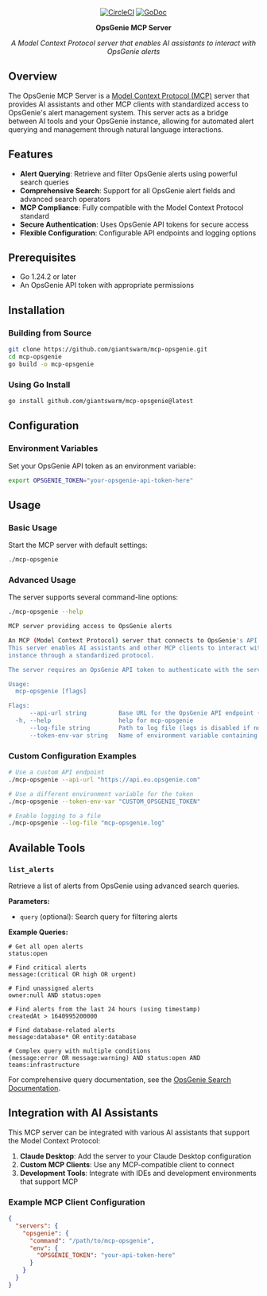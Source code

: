 <div align="center">

[![CircleCI](https://dl.circleci.com/status-badge/img/gh/giantswarm/mcp-opsgenie/tree/main.svg?style=svg)](https://dl.circleci.com/status-badge/redirect/gh/giantswarm/mcp-opsgenie/tree/main)
[![GoDoc](https://pkg.go.dev/badge/github.com/giantswarm/mcp-opsgenie.svg)](https://pkg.go.dev/github.com/giantswarm/mcp-opsgenie)

<strong>OpsGenie MCP Server</strong>

*A Model Context Protocol server that enables AI assistants to interact with OpsGenie alerts*

</div>

## Overview

The OpsGenie MCP Server is a [Model Context Protocol (MCP)](https://github.com/modelcontextprotocol) server that provides AI assistants and other MCP clients with standardized access to OpsGenie's alert management system. This server acts as a bridge between AI tools and your OpsGenie instance, allowing for automated alert querying and management through natural language interactions.

## Features

- **Alert Querying**: Retrieve and filter OpsGenie alerts using powerful search queries
- **Comprehensive Search**: Support for all OpsGenie alert fields and advanced search operators
- **MCP Compliance**: Fully compatible with the Model Context Protocol standard
- **Secure Authentication**: Uses OpsGenie API tokens for secure access
- **Flexible Configuration**: Configurable API endpoints and logging options

## Prerequisites

- Go 1.24.2 or later
- An OpsGenie API token with appropriate permissions

## Installation

### Building from Source

```bash
git clone https://github.com/giantswarm/mcp-opsgenie.git
cd mcp-opsgenie
go build -o mcp-opsgenie
```

### Using Go Install

```bash
go install github.com/giantswarm/mcp-opsgenie@latest
```

## Configuration

### Environment Variables

Set your OpsGenie API token as an environment variable:

```bash
export OPSGENIE_TOKEN="your-opsgenie-api-token-here"
```

## Usage

### Basic Usage

Start the MCP server with default settings:

```bash
./mcp-opsgenie
```

### Advanced Usage

The server supports several command-line options:

```bash
./mcp-opsgenie --help

MCP server providing access to OpsGenie alerts

An MCP (Model Context Protocol) server that connects to OpsGenie's API.
This server enables AI assistants and other MCP clients to interact with your OpsGenie
instance through a standardized protocol.

The server requires an OpsGenie API token to authenticate with the service.

Usage:
  mcp-opsgenie [flags]

Flags:
      --api-url string         Base URL for the OpsGenie API endpoint (default "https://api.opsgenie.com")
  -h, --help                   help for mcp-opsgenie
      --log-file string        Path to log file (logs is disabled if not specified)
      --token-env-var string   Name of environment variable containing your OpsGenie API token (default "OPSGENIE_TOKEN")
```

### Custom Configuration Examples

```bash
# Use a custom API endpoint
./mcp-opsgenie --api-url "https://api.eu.opsgenie.com"

# Use a different environment variable for the token
./mcp-opsgenie --token-env-var "CUSTOM_OPSGENIE_TOKEN"

# Enable logging to a file
./mcp-opsgenie --log-file "mcp-opsgenie.log"
```

## Available Tools

### `list_alerts`

Retrieve a list of alerts from OpsGenie using advanced search queries.

**Parameters:**
- `query` (optional): Search query for filtering alerts

**Example Queries:**

```
# Get all open alerts
status:open

# Find critical alerts
message:(critical OR high OR urgent)

# Find unassigned alerts
owner:null AND status:open

# Find alerts from the last 24 hours (using timestamp)
createdAt > 1640995200000

# Find database-related alerts
message:database* OR entity:database

# Complex query with multiple conditions
(message:error OR message:warning) AND status:open AND teams:infrastructure
```

For comprehensive query documentation, see the [OpsGenie Search Documentation](https://support.atlassian.com/opsgenie/docs/search-queries-for-alerts/).

## Integration with AI Assistants

This MCP server can be integrated with various AI assistants that support the Model Context Protocol:

1. **Claude Desktop**: Add the server to your Claude Desktop configuration
2. **Custom MCP Clients**: Use any MCP-compatible client to connect
3. **Development Tools**: Integrate with IDEs and development environments that support MCP

### Example MCP Client Configuration

```json
{
  "servers": {
    "opsgenie": {
      "command": "/path/to/mcp-opsgenie",
      "env": {
        "OPSGENIE_TOKEN": "your-api-token-here"
      }
    }
  }
}
```